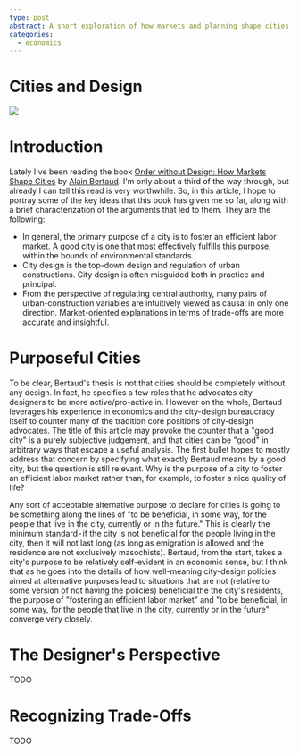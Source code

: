```yaml
---
type: post
abstract: A short exploration of how markets and planning shape cities.
categories:
  - economics
---
```


# Cities and Design

<img src="/assets/posts/city-design/header.jpg" class="full-width">

# Introduction

Lately I've been reading the book
[Order without Design: How Markets Shape Cities](https://www.goodreads.com/book/show/39644188-order-without-design)
by [Alain Bertaud](https://www.goodreads.com/author/show/1264012.Alain_Bertaud).
I'm only about a third of the way through, but already I can tell this read is
very worthwhile. So, in this article, I hope to portray some of the key ideas
that this book has given me so far, along with a brief characterization of the
arguments that led to them. They are the following:

- In general, the primary purpose of a city is to foster an efficient labor
  market. A good city is one that most effectively fulfills this purpose, within
  the bounds of environmental standards.
- City design is the top-down design and regulation of urban constructions. City
  design is often misguided both in practice and principal.
- From the perspective of regulating central authority, many pairs of
  urban-construction variables are intuitively viewed as causal in only one
  direction. Market-oriented explanations in terms of trade-offs are more
  accurate and insightful.

# Purposeful Cities

To be clear, Bertaud's thesis is not that cities should be completely without
any design. In fact, he specifies a few roles that he advocates city designers
to be more active/pro-active in. However on the whole, Bertaud leverages his
experience in economics and the city-design bureaucracy itself to counter many
of the tradition core positions of city-design advocates. The title of this
article may provoke the counter that a "good city" is a purely subjective
judgement, and that cities can be "good" in arbitrary ways that escape a useful
analysis. The first bullet hopes to mostly address that concern by specifying
what exactly Bertaud means by a good city, but the question is still relevant.
Why is the purpose of a city to foster an efficient labor market rather than,
for example, to foster a nice quality of life?

Any sort of acceptable alternative purpose to declare for cities is going to be
something along the lines of "to be beneficial, in some way, for the people that
live in the city, currently or in the future." This is clearly the minimum
standard - if the city is not beneficial for the people living in the city, then
it will not last long (as long as emigration is allowed and the residence are
not exclusively masochists). Bertaud, from the start, takes a city's purpose to
be relatively self-evident in an economic sense, but I think that as he goes
into the details of how well-meaning city-design policies aimed at alternative
purposes lead to situations that are not (relative to some version of not having
the policies) beneficial the the city's residents, the purpose of "fostering an
efficient labor market" and "to be beneficial, in some way, for the people that
live in the city, currently or in the future" converge very closely.

# The Designer's Perspective

TODO

# Recognizing Trade-Offs

TODO
